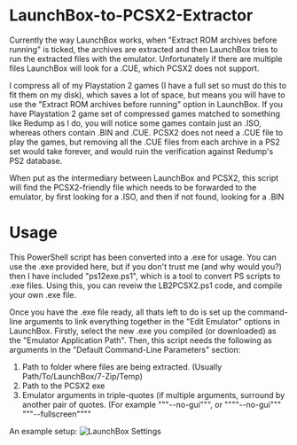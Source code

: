 # LaunchBox-to-PCSX2-Extractor
Currently the way LaunchBox works, when "Extract ROM archives before running" is ticked, the archives are extracted and then LaunchBox tries to run the extracted files with the emulator. Unfortunately if there are multiple files LaunchBox will look for a .CUE, which PCSX2 does not support.

I compress all of my Playstation 2 games (I have a full set so must do this to fit them on my disk), which saves a lot of space, but means you will have to use the "Extract ROM archives before running" option in LaunchBox. If you have Playstation 2 game set of compressed games matched to something like Redump as I do, you will notice some games contain just an .ISO, whereas others contain .BIN and .CUE. PCSX2 does not need a .CUE file to play the games, but removing all the .CUE files from each archive in a PS2 set would take forever, and would ruin the verification against Redump's PS2 database.

When put as the intermediary between LaunchBox and PCSX2, this script will find the PCSX2-friendly file which needs to be forwarded to the emulator, by first looking for a .ISO, and then if not found, looking for a .BIN

# Usage
This PowerShell script has been converted into a .exe for usage. You can use the .exe provided here, but if you don't trust me (and why would you?) then I have included "ps12exe.ps1", which is a tool to convert PS scripts to .exe files. Using this, you can reveiw the LB2PCSX2.ps1 code, and compile your own .exe file.

Once you have the .exe file ready, all thats left to do is set up the command-line arguments to link everything together in the "Edit Emulator" options in LaunchBox. Firstly, select the new .exe you compiled (or downloaded) as the "Emulator Application Path". Then, this script needs the following as arguments in the "Default Command-Line Parameters" section:

1. Path to folder where files are being extracted. (Usually Path/To/LaunchBox/7-Zip/Temp)
2. Path to the PCSX2 exe
3. Emulator arguments in triple-quotes (if multiple arguments, surround by another pair of quotes. (For example """--no-gui""", or """"--no-gui""" """--fullscreen""""

An example setup:
![LaunchBox Settings](https://i.imgur.com/eNyA6S6.png)
